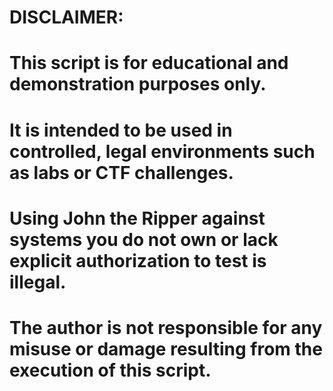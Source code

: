 # DISCLAIMER:
# This script is for educational and demonstration purposes only.
# It is intended to be used in controlled, legal environments such as labs or CTF challenges.
# Using John the Ripper against systems you do not own or lack explicit authorization to test is illegal.
# The author is not responsible for any misuse or damage resulting from the execution of this script.
